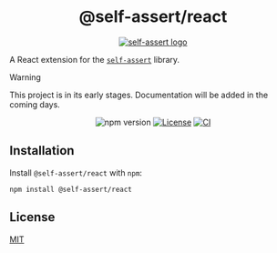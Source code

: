 <h1 align="center">
@self-assert/react
</h1>

<div align="center">

[![self-assert logo](https://avatars.githubusercontent.com/u/205992123?s=100)][repo]

</div>

A React extension for the [`self-assert`](https://github.com/self-assert/self-assert) library.

> [!WARNING]
> This project is in its early stages. Documentation will be added in the
> coming days.

<div align="center">

![npm version](https://img.shields.io/npm/v/@self-assert/react)
[![License](https://img.shields.io/badge/license-MIT-green)][license]
[![CI](https://github.com/self-assert/self-assert-react/actions/workflows/ci.yml/badge.svg)](https://github.com/self-assert/self-assert-react/actions/workflows/ci.yml)

</div>

## Installation

Install `@self-assert/react` with `npm`:

```shell
npm install @self-assert/react
```

## License

[MIT][license]

[repo]: https://github.com/self-assert/self-assert-react
[license]: https://github.com/self-assert/self-assert-react/blob/main/LICENSE
